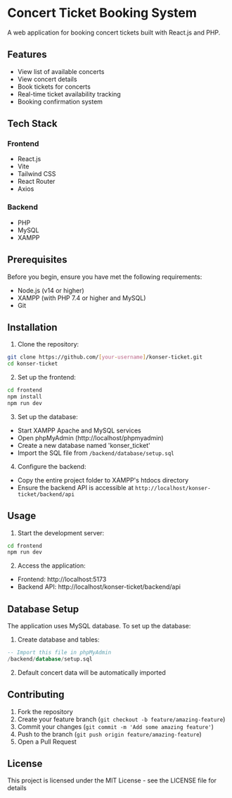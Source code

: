 # Concert Ticket Booking System

A web application for booking concert tickets built with React.js and PHP.

## Features

- View list of available concerts
- View concert details
- Book tickets for concerts
- Real-time ticket availability tracking
- Booking confirmation system

## Tech Stack

### Frontend
- React.js
- Vite
- Tailwind CSS
- React Router
- Axios

### Backend
- PHP
- MySQL
- XAMPP

## Prerequisites

Before you begin, ensure you have met the following requirements:
- Node.js (v14 or higher)
- XAMPP (with PHP 7.4 or higher and MySQL)
- Git

## Installation

1. Clone the repository:
```bash
git clone https://github.com/[your-username]/konser-ticket.git
cd konser-ticket
```

2. Set up the frontend:
```bash
cd frontend
npm install
npm run dev
```

3. Set up the database:
- Start XAMPP Apache and MySQL services
- Open phpMyAdmin (http://localhost/phpmyadmin)
- Create a new database named 'konser_ticket'
- Import the SQL file from `/backend/database/setup.sql`

4. Configure the backend:
- Copy the entire project folder to XAMPP's htdocs directory
- Ensure the backend API is accessible at `http://localhost/konser-ticket/backend/api`

## Usage

1. Start the development server:
```bash
cd frontend
npm run dev
```

2. Access the application:
- Frontend: http://localhost:5173
- Backend API: http://localhost/konser-ticket/backend/api

## Database Setup

The application uses MySQL database. To set up the database:

1. Create database and tables:
```sql
-- Import this file in phpMyAdmin
/backend/database/setup.sql
```

2. Default concert data will be automatically imported

## Contributing

1. Fork the repository
2. Create your feature branch (`git checkout -b feature/amazing-feature`)
3. Commit your changes (`git commit -m 'Add some amazing feature'`)
4. Push to the branch (`git push origin feature/amazing-feature`)
5. Open a Pull Request

## License

This project is licensed under the MIT License - see the LICENSE file for details
